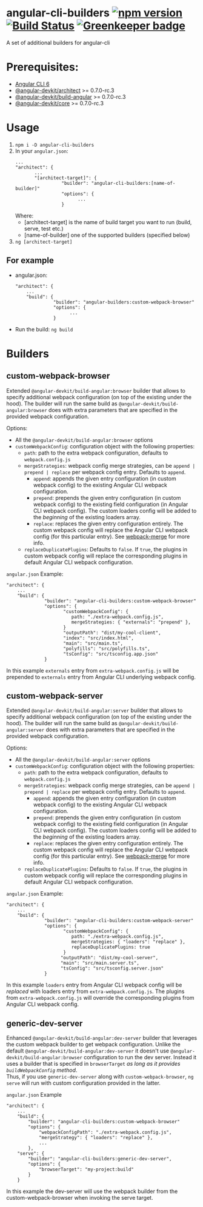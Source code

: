 # angular-cli-builders [![npm version](https://badge.fury.io/js/angular-cli-builders.svg)](https://badge.fury.io/js/angular-cli-builders) [![Build Status](https://travis-ci.org/meltedspark/angular-cli-builders.svg?branch=master)](https://travis-ci.org/meltedspark/angular-cli-builders) [![Greenkeeper badge](https://badges.greenkeeper.io/meltedspark/angular-cli-builders.svg)](https://greenkeeper.io/)
A set of additional builders for angular-cli

# Prerequisites:
 - [Angular CLI 6](https://www.npmjs.com/package/@angular/cli)
 - [@angular-devkit/architect](https://www.npmjs.com/package/@angular-devkit/architect) >= 0.7.0-rc.3
 - [@angular-devkit/build-angular](https://npmjs.com/package/@angular-devkit/build-angular) >= 0.7.0-rc.3
 - [@angular-devkit/core](https://npmjs.com/package/@angular-devkit/core) >= 0.7.0-rc.3


# Usage

 1. ```npm i -D angular-cli-builders```
 2. In your `angular.json`:
     ```
     ...
     "architect": {
            ...
            "[architect-target]": {
                      "builder": "angular-cli-builders:[name-of-builder]"
                      "options": {
                            ...
                      }
      ```
    Where:
    - [architect-target] is the name of build target you want to run (build, serve, test etc.)
    - [name-of-builder] one of the supported builders (specified below)
 3. `ng [architect-target]`

 ## For example

  - angular.json:
    ```
    "architect": {
        ...
        "build": {
                  "builder": "angular-builders:custom-webpack-browser"
                  "options": {
                        ...
                  }
    ```
  - Run the build: `ng build`

# Builders

## custom-webpack-browser

Extended `@angular-devkit/build-angular:browser` builder that allows to specify additional webpack configuration (on top of the existing under the hood).
The builder will run the same build as `@angular-devkit/build-angular:browser` does with extra parameters that are specified in the provided webpack configuration.

Options:
 - All the `@angular-devkit/build-angular:browser` options
 - `customWebpackConfig`: configuration object with the following properties:
    - `path`: path to the extra webpack configuration, defaults to `webpack.config.js`
    - `mergeStrategies`: webpack config merge strategies, can be `append | prepend | replace` per webpack config entry. Defaults to `append`.
      - `append`: appends the given entry configuration (in custom webpack config) to the existing Angular CLI webpack configuration.
      - `prepend`: prepends the given entry configuration (in custom webpack config) to the existing field configuration (in Angular CLI webpack config). The custom loaders config will be added to the _beginning_ of the existing loaders array.
      - `replace`: replaces the given entry configuration entirely. The custom webpack config will replace the Angular CLI webpack config (for this particular entry).
      See [webpack-merge](https://github.com/survivejs/webpack-merge) for more info.
    - `replaceDuplicatePlugins`: Defaults to `false`. If `true`, the plugins in custom webpack config will replace the corresponding plugins in default Angular CLI webpack configuration.

`angular.json` Example:
```
"architect": {
    ...
    "build": {
              "builder": "angular-cli-builders:custom-webpack-browser"
              "options": {
                     "customWebpackConfig": {
                        path: "./extra-webpack.config.js",
                        mergeStrategies: { "externals": "prepend" },
                     }
                     "outputPath": "dist/my-cool-client",
                     "index": "src/index.html",
                     "main": "src/main.ts",
                     "polyfills": "src/polyfills.ts",
                     "tsConfig": "src/tsconfig.app.json"
              }
```
In this example `externals` entry from `extra-webpack.config.js` will be prepended to `externals` entry from Angular CLI underlying webpack config.

## custom-webpack-server

Extended `@angular-devkit/build-angular:server` builder that allows to specify additional webpack configuration (on top of the existing under the hood).
The builder will run the same build as `@angular-devkit/build-angular:server` does with extra parameters that are specified in the provided webpack
configuration.

Options:
 - All the `@angular-devkit/build-angular:server` options
 - `customWebpackConfig`: configuration object with the following properties:
    - `path`: path to the extra webpack configuration, defaults to `webpack.config.js`
    - `mergeStrategies`: webpack config merge strategies, can be `append | prepend | replace` per webpack config entry. Defaults to `append`.
      - `append`: appends the given entry configuration (in custom webpack config) to the existing Angular CLI webpack configuration.
      - `prepend`: prepends the given entry configuration (in custom webpack config) to the existing field configuration (in Angular CLI webpack config). The custom loaders config will be added to the _beginning_ of the existing loaders array.
      - `replace`: replaces the given entry configuration entirely. The custom webpack config will replace the Angular CLI webpack config (for this particular entry).
      See [webpack-merge](https://github.com/survivejs/webpack-merge) for more info.
    - `replaceDuplicatePlugins`: Defaults to `false`. If `true`, the plugins in custom webpack config will replace the corresponding plugins in default Angular CLI webpack configuration.

`angular.json` Example:
```
"architect": {
    ...
    "build": {
              "builder": "angular-cli-builders:custom-webpack-server"
              "options": {
                     "customWebpackConfig": {
                        path: "./extra-webpack.config.js",
                        mergeStrategies: { "loaders": "replace" },
                        replaceDuplicatePlugins: true
                     }
                    "outputPath": "dist/my-cool-server",
                    "main": "src/main.server.ts",
                    "tsConfig": "src/tsconfig.server.json"
              }
```

In this example `loaders` entry from Angular CLI webpack config will be _replaced_ with loaders entry from `extra-webpack.config.js`. The plugins from `extra-webpack.config.js` will override the corresponding plugins from Angular CLI webpack config.

## generic-dev-server

Enhanced `@angular-devkit/build-angular:dev-server` builder that leverages the custom webpack builder to get webpack configuration. Unlike the default `@angular-devkit/build-angular:dev-server` it doesn't use  `@angular-devkit/build-angular:browser` configuration to run the dev server. Instead it uses a builder that is specified in `browserTarget` _as long as it provides `buildWebpackConfig` method_.  
Thus, if you use `generic-dev-server` along with `custom-webpack-browser`, `ng serve` will run with custom configuration provided in the latter.

`angular.json` Example
```
"architect": {
    ...
    "build": {
        "builder": "angular-cli-builders:custom-webpack-browser"
        "options": {
            "webpackConfigPath": "./extra-webpack.config.js",
            "mergeStrategy": { "loaders": "replace" },
            ...
        },
    "serve": {
        "builder": "angular-cli-builders:generic-dev-server",
        "options": {
            "browserTarget": "my-project:build"
        }
    }
```

In this example the dev-server will use the webpack builder from the custom-webpack-browser when invoking the serve target.
